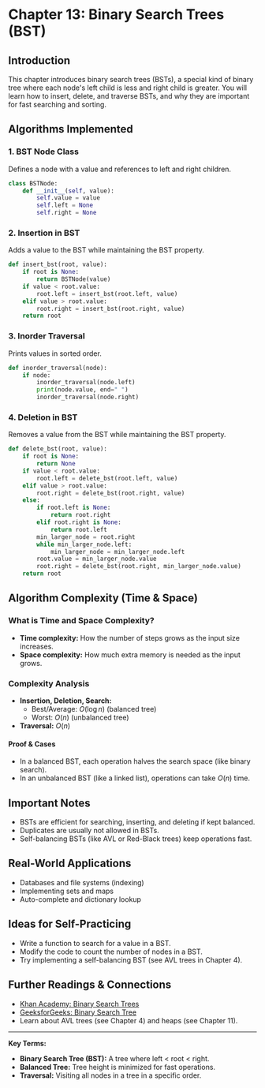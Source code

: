 # Chapter 13: Binary Search Trees (BST)

## Introduction
This chapter introduces binary search trees (BSTs), a special kind of binary tree where each node's left child is less and right child is greater. You will learn how to insert, delete, and traverse BSTs, and why they are important for fast searching and sorting.

## Algorithms Implemented

### 1. BST Node Class
Defines a node with a value and references to left and right children.
```python
class BSTNode:
    def __init__(self, value):
        self.value = value
        self.left = None
        self.right = None
```

### 2. Insertion in BST
Adds a value to the BST while maintaining the BST property.
```python
def insert_bst(root, value):
    if root is None:
        return BSTNode(value)
    if value < root.value:
        root.left = insert_bst(root.left, value)
    elif value > root.value:
        root.right = insert_bst(root.right, value)
    return root
```

### 3. Inorder Traversal
Prints values in sorted order.
```python
def inorder_traversal(node):
    if node:
        inorder_traversal(node.left)
        print(node.value, end=" ")
        inorder_traversal(node.right)
```

### 4. Deletion in BST
Removes a value from the BST while maintaining the BST property.
```python
def delete_bst(root, value):
    if root is None:
        return None
    if value < root.value:
        root.left = delete_bst(root.left, value)
    elif value > root.value:
        root.right = delete_bst(root.right, value)
    else:
        if root.left is None:
            return root.right
        elif root.right is None:
            return root.left
        min_larger_node = root.right
        while min_larger_node.left:
            min_larger_node = min_larger_node.left
        root.value = min_larger_node.value
        root.right = delete_bst(root.right, min_larger_node.value)
    return root
```

## Algorithm Complexity (Time & Space)

### What is Time and Space Complexity?
- **Time complexity:** How the number of steps grows as the input size increases.
- **Space complexity:** How much extra memory is needed as the input grows.

### Complexity Analysis
- **Insertion, Deletion, Search:**
  - Best/Average: $O(\log n)$ (balanced tree)
  - Worst: $O(n)$ (unbalanced tree)
- **Traversal:** $O(n)$

#### Proof & Cases
- In a balanced BST, each operation halves the search space (like binary search).
- In an unbalanced BST (like a linked list), operations can take $O(n)$ time.

## Important Notes
- BSTs are efficient for searching, inserting, and deleting if kept balanced.
- Duplicates are usually not allowed in BSTs.
- Self-balancing BSTs (like AVL or Red-Black trees) keep operations fast.

## Real-World Applications
- Databases and file systems (indexing)
- Implementing sets and maps
- Auto-complete and dictionary lookup

## Ideas for Self-Practicing
- Write a function to search for a value in a BST.
- Modify the code to count the number of nodes in a BST.
- Try implementing a self-balancing BST (see AVL trees in Chapter 4).

## Further Readings & Connections
- [Khan Academy: Binary Search Trees](https://www.khanacademy.org/computing/computer-science/algorithms/trees/a/binary-search-trees)
- [GeeksforGeeks: Binary Search Tree](https://www.geeksforgeeks.org/binary-search-tree-data-structure/)
- Learn about AVL trees (see Chapter 4) and heaps (see Chapter 11).

---
**Key Terms:**
- **Binary Search Tree (BST):** A tree where left < root < right.
- **Balanced Tree:** Tree height is minimized for fast operations.
- **Traversal:** Visiting all nodes in a tree in a specific order. 